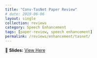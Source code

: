 ```yaml
---
title: "Conv-TasNet Paper Review"
# date: 2019-06-06
layout: single
collection: reviews
category: Speech Enhancement
tags: [paper-review, speech enhancement]
permalink: /reviews/enhancement/tasnet/
---
```


<!-- 📝 **Paper:** Glow-TTS: A Generative Flow for Text-to-Speech Synthesis  
🔍 **Summary:** This paper introduces a **flow-based** model for TTS, improving **robustness** compared to Tacotron. -->

📄 **Slides:** [View Here](https://docs.google.com/presentation/d/1T7vKs5OprLWvAFK4RXpjiSU0cT2gIyI8/edit?usp=sharing&ouid=116677507102760525154&rtpof=true&sd=true)